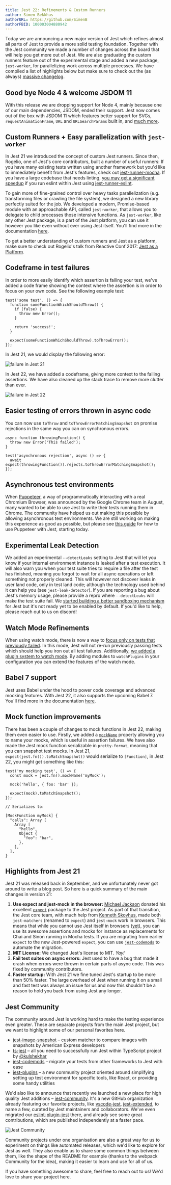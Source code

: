 ```yaml
---
title: Jest 22: Refinements & Custom Runners
author: Simen Bekkhus
authorURL: https://github.com/SimenB
authorFBID: 100003004880942
---
```


Today we are announcing a new major version of Jest which refines almost all parts of Jest to provide a more solid testing foundation. Together with the Jest community we made a number of changes across the board that will help you get more out of Jest. We are also graduating the custom runners feature out of the experimental stage and added a new package, `jest-worker`, for parallelizing work across multiple processes. We have compiled a list of highlights below but make sure to check out the (as always) [massive changelog](https://github.com/facebook/jest/blob/master/CHANGELOG.md).

## Good bye Node 4 & welcome JSDOM 11

With this release we are dropping support for Node 4, mainly because one of our main dependencies, JSDOM, ended their support. Jest now comes out of the box with JSDOM 11 which features better support for SVGs, `requestAnimationFrame`, `URL` and `URLSearchParams` built in, and [much more](https://github.com/tmpvar/jsdom/blob/master/Changelog.md).

## Custom Runners + Easy parallelization with `jest-worker`

In Jest 21 we introduced the concept of custom Jest runners. Since then, Rogelio, one of Jest's core contributors, built a number of useful runners: If you have many existing tests written using another framework but you'd like to immediately benefit from Jest's features, check out [jest-runner-mocha](https://yarnpkg.com/en/package/jest-runner-mocha). If you have a large codebase that needs linting, [you may get a significant speedup](https://twitter.com/lencioni/status/907398856756695040) if you run eslint within Jest using [jest-runner-eslint](https://yarnpkg.com/en/package/jest-runner-eslint).

To gain more of fine-grained control over heavy tasks parallelization (e.g. transforming files or crawling the file system), we designed a new library perfectly suited for the job. We developed a modern, Promise-based module with an approachable API, called `jest-worker`, that allows you to delegate to child processes those intensive functions. As `jest-worker`, like any other Jest package, is a part of the Jest platform, you can use it however you like even without ever using Jest itself. You'll find more in the documentation [here](https://yarnpkg.com/en/package/jest-worker).

To get a better understanding of custom runners and Jest as a platform, make sure to check out Rogelio's talk from Reactive Conf 2017: [Jest as a Platform](https://www.youtube.com/watch?v=NtjyeojAOBs).

## Codeframe in test failures

In order to more easily identify which assertion is failing your test, we've added a code frame showing the context where the assertion is in order to focus on your own code. See the following example test:

```
test('some test', () => {
  function someFunctionWhichShouldThrow() {
    if (false) {
      throw new Error();
    }

    return 'success!';
  }

  expect(someFunctionWhichShouldThrow).toThrowError();
});
```

In Jest 21, we would display the following error:

![failure in Jest 21](/img/blog/22-failure-21.png)

In Jest 22, we have added a codeframe, giving more context to the failing assertions. We have also cleaned up the stack trace to remove more clutter than ever.

![failure in Jest 22](/img/blog/22-failure-22.png)

## Easier testing of errors thrown in async code

You can now use `toThrow` and `toThrowErrorMatchingSnapshot` on promise rejections in the same way you can on synchronous errors.

```
async function throwingFunction() {
  throw new Error('This failed');
}

test('asynchronous rejection', async () => {
  await expect(throwingFunction()).rejects.toThrowErrorMatchingSnapshot();
});
```

## Asynchronous test environments

When [Puppeteer](https://github.com/GoogleChrome/puppeteer/), a way of programmatically interacting with a real Chromium Browser, was announced by the Google Chrome team in August, many wanted to be able to use Jest to write their tests running them in Chrome. The community have helped us out making this possible by allowing asynchronous test environments. We are still working on making this experience as good as possible, but please see [this guide](https://jestjs.io/docs/en/puppeteer.html) for how to use Puppeteer with Jest, starting today.

## Experimental Leak Detection

We added an experimental `--detectLeaks` setting to Jest that will let you know if your internal environment instance is leaked after a test execution. It will also warn you when your test suite tries to require a file after the test has finished, meaning you forgot to wait for all async operations or left something not properly cleaned. This will however not discover leaks in user land code, only in test land code; although the technology used behind it can help you (see `jest-leak-detector`). If you are reporting a bug about Jest's memory usage, please provide a repro where `--detectLeaks` will make the test suite fail. We [started building a better sandboxing mechanism](https://github.com/facebook/jest/pull/4970) for Jest but it's not ready yet to be enabled by default. If you'd like to help, please reach out to us on discord!

## Watch Mode Refinements

When using watch mode, there is now a way to [focus only on tests that previously failed](https://github.com/facebook/jest/pull/4886). In this mode, Jest will not re-run previously passing tests which should help you iron out all test failures. Additionally, [we added a plugin system to watch mode](https://github.com/facebook/jest/pull/4841). By adding modules to `watchPlugins` in your configuration you can extend the features of the watch mode.

## Babel 7 support

Jest uses Babel under the hood to power code coverage and advanced mocking features. With Jest 22, it also supports the upcoming Babel 7. You'll find more in the documentation [here](https://jestjs.io/docs/en/getting-started.html#using-babel).

## Mock function improvements

There has been a couple of changes to mock functions in Jest 22, making them even easier to use. Firstly, we added a [`mockName`](https://jestjs.io/docs/en/mock-function-api.html#mockfnmocknamevalue) property allowing you to name your mocks, which is useful in assertion failures. We have also made the Jest mock function serializable in `pretty-format`, meaning that you can snapshot test mocks. In Jest 21, `expect(jest.fn()).toMatchSnapshot()` would serialize to `[Function]`, in Jest 22, you might get something like this:

```
test('my mocking test', () => {
  const mock = jest.fn().mockName('myMock');

  mock('hello', { foo: 'bar' });

  expect(mock).toMatchSnapshot();
});

// Serializes to:

[MockFunction myMock] {
  "calls": Array [
    Array [
      "hello",
      Object {
        "foo": "bar",
      },
    ],
  ],
}
```

## Highlights from Jest 21

Jest 21 was released back in September, and we unfortunately never got around to write a blog post. So here is a quick summary of the main changes in version 21:

1.  **Use expect and jest-mock in the browser:** [Michael Jackson](https://github.com/mjackson) donated his excellent [`expect`](https://github.com/mjackson/expect) package to the Jest project. As part of that transition, the Jest core team, with much help from [Kenneth Skovhus](https://github.com/skovhus/), made both `jest-matchers` (renamed to `expect`) and `jest-mock` work in browsers. This means that while you cannot use Jest itself in browsers ([yet](https://github.com/facebook/jest/issues/848)), you can use its awesome assertions and mocks for instance as replacements for Chai and Sinon running in Mocha tests. If you are migrating from earlier `expect` to the new Jest-powered `expect`, you can use [`jest-codemods`](https://github.com/skovhus/jest-codemods/) to automate the migration.
2.  **MIT License:** We changed Jest's license to MIT. _Yay!_
3.  **Fail test suites on async errors:** Jest used to have a bug that made it crash when errors were thrown in certain parts of async code. This was fixed by community contributors.
4.  **Faster startup:** With Jest 21 we fine tuned Jest's startup to be more than 50% faster. The large overhead of Jest when running it on a small and fast test was always an issue for us and now this shouldn't be a reason to hold you back from using Jest any longer.

## Jest Community

The community around Jest is working hard to make the testing experience even greater. These are separate projects from the main Jest project, but we want to highlight some of our personal favorites here.

- [jest-image-snapshot](https://github.com/americanexpress/jest-image-snapshot) – custom matcher to compare images with snapshots by American Express developers
- [ts-jest](https://github.com/kulshekhar/ts-jest) – all you need to successfully run Jest within TypeScript project by [@kulshekhar](https://github.com/kulshekhar/ts-jest)
- [jest-codemods](https://github.com/skovhus/jest-codemods/) – migrate your tests from other frameworks to Jest with ease
- [jest-plugins](https://github.com/negativetwelve/jest-plugins) – a new community project oriented around simplifying setting up test environment for specific tools, like React, or providing some handy utilities

We'd also like to announce that recently we launched a new place for high quality Jest additions – [jest-community](https://github.com/jest-community). It's a new GitHub organization already featuring our favorite projects, like [vscode-jest](https://github.com/jest-community/vscode-jest), [jest-extended](https://github.com/jest-community/jest-extended), to name a few, curated by Jest maintainers and collaborators. We've even migrated our [eslint-plugin-jest](https://github.com/jest-community/eslint-plugin-jest) there, and already see some great contributions, which are published independently at a faster pace.

![Jest Community](/img/blog/22-community.png)

Community projects under one organisation are also a great way for us to experiment on things like automated releases, which we'd like to explore for Jest as well. They also enable us to share some common things between them, like the shape of the README for example (thanks to the webpack Community for the idea), making it easier to learn and use for all of us.

If you have something awesome to share, feel free to reach out to us! We'd love to share your project here.
